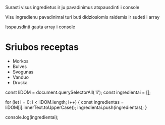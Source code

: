 Surasti visus ingredietus ir ju pavadinimus atspausdinti i console

Visu ingredienu pavadinimai turi buti didziosiomis raidemis ir sudeti i array

Isspausdinti gauta array i console

<h1>Sriubos receptas</h1>
<ul>
  <li>Morkos</li>
  <li>Bulves</li>
  <li>Svogunas</li>
  <li>Vanduo</li>
  <li>Druska</li>
</ul>
const liDOM = document.querySelectorAll('li');
const ingredientai = [];

for (let i = 0; i < liDOM.length; i++) {
const ingredientas = liDOM[i].innerText.toUpperCase();
ingredientai.push(ingredientas);
}

console.log(ingredientai);
